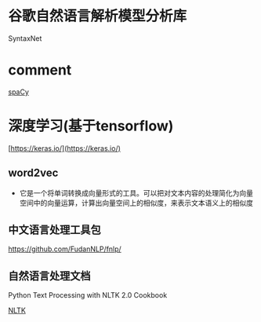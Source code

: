 # 谷歌自然语言解析模型分析库
SyntaxNet


# comment
[spaCy](http://spacy.io)

# 深度学习(基于tensorflow)
[https://keras.io/](https://keras.io/)

## word2vec

+ 它是一个将单词转换成向量形式的工具。可以把对文本内容的处理简化为向量空间中的向量运算，计算出向量空间上的相似度，来表示文本语义上的相似度

## 中文语言处理工具包
https://github.com/FudanNLP/fnlp/

## 自然语言处理文档

Python Text Processing with NLTK 2.0 Cookbook

[NLTK](http://www.nltk.org/)
